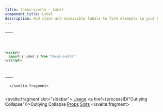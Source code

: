 ```yaml
---
title: theui-svelte - Label
component_title: Label
description: Add clear and accessible labels to form elements in your Svelte app with TheUI-Svelte's Label component, ensuring better UX.
---
```


<script lang="ts">
  import type { PageData } from "./$types";
  import DocContainer from "$lib/ui/doc/Container.svelte";
  import Head from "$lib/ui/doc/Head.svelte";
  import Block from "$lib/ui/doc/Block.svelte";
  import Code from "$lib/ui/doc/Code.svelte";
  import DataTable from "$lib/ui/doc/DataTable.svelte";
  import Example from "$lib/ui/doc/Example.svelte";
  import { Label } from "theui-svelte";
  import { processID } from "$lib";

  export let data: PageData;
</script>

<DocContainer>
  <Head title="Label" text="--" edit_url={data.edit_url}/>
  <Block title="Setup">
    <p class="not-prose mb-4">----</p>
<Code title="Import">

```html
<script>
  import { Label } from "theui-svelte"
</script>
```
</Code>
  </Block>

  <Block title="Usage">
    <Example title="Basic Example">
      <p class="not-prose mb-2">----</p>
      <svelte:fragment slot="example">
        
      </svelte:fragment>
<div slot="code">

```html

```
</div>
    </Example>
  </Block>

  <Block title="Props">
    <DataTable data={data.component.props} hideText={true} mb=8 />
    <DataTable data={data.component.dynamicProps} type="slots" title="Dynamic Props" hideText={true} />
  </Block>
  <Block title="Slots">
    <DataTable data={data.component.slots} type="slots"/>
  </Block>

  <svelte:fragment slot="sidebar">
    <a href="#usage">Usage</a>
    <a href={processID("Outlying Collapse")}>Outlying Collapse</a>
    <a href="#props">Props</a>
    <a href="#slots">Slots</a>
  </svelte:fragment>

</DocContainer>